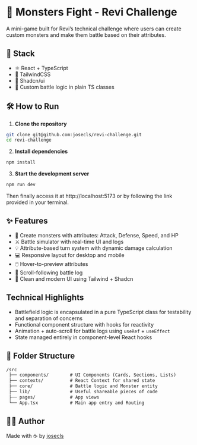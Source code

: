 # 🧟 Monsters Fight - Revi Challenge

A mini-game built for Revi’s technical challenge where users can create custom monsters and make them battle based on their attributes.

## 🚀 Stack

- ⚛️ React + TypeScript
- 🎨 TailwindCSS
- 🧩 Shadcn/ui
- 🧠 Custom battle logic in plain TS classes

## 🛠️ How to Run

1. **Clone the repository**

```bash
git clone git@github.com:josecls/revi-challenge.git
cd revi-challenge
```

2. **Install dependencies**

```bash
npm install
```

3. **Start the development server**

```bash
npm run dev
```

Then finally access it at http://localhost:5173 or by following the link provided in your terminal.

## ✨ Features

- 🧬 Create monsters with attributes: Attack, Defense, Speed, and HP
- ⚔️ Battle simulator with real-time UI and logs
- 💡 Attribute-based turn system with dynamic damage calculation
- 💻 Responsive layout for desktop and mobile
- 🖱️ Hover-to-preview attributes
- 📜 Scroll-following battle log
- 🧹 Clean and modern UI using Tailwind + Shadcn

## Technical Highlights

- Battlefield logic is encapsulated in a pure TypeScript class for testability and separation of concerns
- Functional component structure with hooks for reactivity
- Animation + auto-scroll for battle logs using `useRef` + `useEffect`
- State managed entirely in component-level React hooks

## 📁 Folder Structure

```txt
/src
 ├── components/        # UI Components (Cards, Sections, Lists)
 ├── contexts/          # React Context for shared state
 ├── core/              # Battle logic and Monster entity
 ├── lib/               # Useful shareable pieces of code
 ├── pages/             # App views
 └── App.tsx            # Main app entry and Routing
```

## 🧑‍💻 Author

Made with ☕ by [josecls](https://github.com/josecls)
